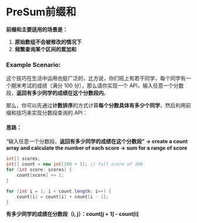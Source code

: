 # PreSum前缀和

**前缀和主要适用的场景是：**

1. **原始数组不会被修改的情况下**
2. **频繁查询某个区间的累加和**

### Example Scenario:

这个技巧在生活中运用也挺广泛的，比方说，你们班上有若干同学，每个同学有一个期末考试的成绩（满分 100 分），那么请你实现一个 API，输入任意一个分数段，**返回有多少同学的成绩在这个分数段内**。

那么，你可以先通过**计数排序**的方式计算**每个分数具体有多少个同学**，然后利用前缀和技巧来实现分数段查询的 API：

#### 思路：

“输入任意一个分数段，**返回有多少同学的成绩在这个分数段” -> create a count array and calculate the number of each score -> sum for a range of score**&#x20;

```java
int[] scores;
int[] count = new int[100 + 1]; // full score of 100
for (int score: scores) {
    count[score] += 1;
}

for (int i = 1; i < count.length; i++) {
    count[i] = count[i] + count[i - 1];
}

```

**有多少同学的成绩在分数段（i, j）：count\[j + 1] - count\[i]**
